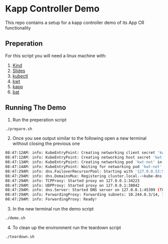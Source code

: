 # Kapp Controller Demo
This repo contains a setup for a kapp controller demo of its App CR functionality
  
## Preperation
For this script you will need a linux machine with:  
1. [Kind](https://kind.sigs.k8s.io/docs/user/quick-start/)
2. [Slides](https://github.com/maaslalani/slides)
3. [kubectl](https://kubernetes.io/docs/tasks/tools/)
4. [kwt](https://github.com/carvel-dev/kwt)
5. [kapp](https://github.com/carvel-dev/kapp)
6. [bat](https://github.com/sharkdp/bat)

## Running The Demo
1. Run the preperation script
```bash
./prepare.sh
```  
2. Once you see output similar to the following open a new terminal without closing the previous one
```bash
08:47:12AM: info: KubeEntryPoint: Creating networking client secret 'kwt-net-ssh-key' in namespace 'default'...
08:47:12AM: info: KubeEntryPoint: Creating networking host secret 'kwt-net-host-key' in namespace 'default'...
08:47:13AM: info: KubeEntryPoint: Creating networking pod 'kwt-net' in namespace 'default'
08:47:14AM: info: KubeEntryPoint: Waiting for networking pod 'kwt-net' in namespace 'default' to start...
08:47:29AM: info: dns.FailoverRecursorPool: Starting with '127.0.0.53:53'
08:47:29AM: info: dns.DomainsMux: Registering cluster.local.->kube-dns
08:47:29AM: info: TCPProxy: Started proxy on 127.0.0.1:34223
08:47:29AM: info: UDPProxy: Started proxy on 127.0.0.1:38042
08:47:29AM: info: dns.Server: Started DNS server on 127.0.0.1:45399 (TCP) and 127.0.0.1:56921 (UDP)
08:47:29AM: info: ForwardingProxy: Forwarding subnets: 10.244.0.3/14, 10.96.0.1/14
08:47:29AM: info: ForwardingProxy: Ready!
```  
3. In the new terminal run the demo script
```bash
./demo.sh
```  
4. To clean up the environment run the teardown script
```bash
./teardown.sh
```
